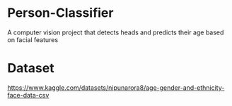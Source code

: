 # Person-Classifier
A computer vision project that detects heads and predicts their age based on facial features

# Dataset
https://www.kaggle.com/datasets/nipunarora8/age-gender-and-ethnicity-face-data-csv
